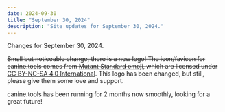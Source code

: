 ```yaml
---
date: 2024-09-30
title: "September 30, 2024"
description: "Site updates for September 30, 2024."
---
```

Changes for September 30, 2024.
<!-- more -->

~~Small but noticeable change, there is a new logo! The icon/favicon for canine.tools comes from <a href="https://mutant.tech/">Mutant Standard emoji</a>, which are licensed under <a href="https://creativecommons.org/licenses/by-nc-sa/4.0/">CC BY-NC-SA 4.0 International</a>.~~ This logo has been changed, but still, please give them some love and support.

canine.tools has been running for 2 months now smoothly, looking for a great future!
